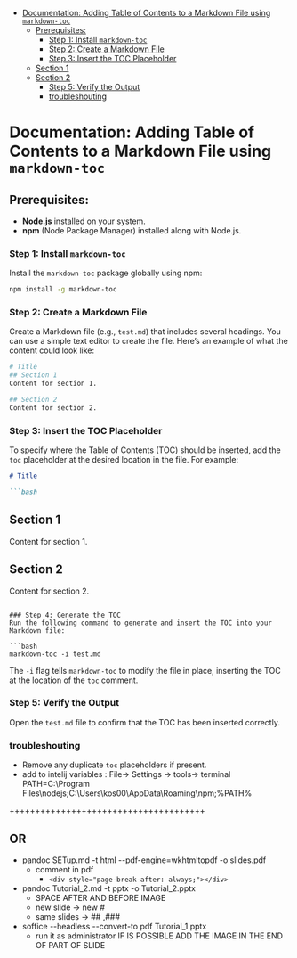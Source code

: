 

<!-- toc -->

- [Documentation: Adding Table of Contents to a Markdown File using `markdown-toc`](#documentation-adding-table-of-contents-to-a-markdown-file-using-markdown-toc)
  * [Prerequisites:](#prerequisites)
    + [Step 1: Install `markdown-toc`](#step-1-install-markdown-toc)
    + [Step 2: Create a Markdown File](#step-2-create-a-markdown-file)
    + [Step 3: Insert the TOC Placeholder](#step-3-insert-the-toc-placeholder)
  * [Section 1](#section-1)
  * [Section 2](#section-2)
    + [Step 5: Verify the Output](#step-5-verify-the-output)
    + [troubleshouting](#troubleshouting)

<!-- tocstop -->

# Documentation: Adding Table of Contents to a Markdown File using `markdown-toc`

## Prerequisites:
- **Node.js** installed on your system.
- **npm** (Node Package Manager) installed along with Node.js.

### Step 1: Install `markdown-toc`
Install the `markdown-toc` package globally using npm:

```bash
npm install -g markdown-toc
```

### Step 2: Create a Markdown File
Create a Markdown file (e.g., `test.md`) that includes several headings. You can use a simple text editor to create the file. Here’s an example of what the content could look like:

```bash
# Title
## Section 1
Content for section 1.

## Section 2
Content for section 2.
```

### Step 3: Insert the TOC Placeholder
To specify where the Table of Contents (TOC) should be inserted, add the `toc` placeholder at the desired location in the file. For example:

```md
# Title

```bash
```
## Section 1
Content for section 1.

## Section 2
Content for section 2.
```

### Step 4: Generate the TOC
Run the following command to generate and insert the TOC into your Markdown file:

```bash
markdown-toc -i test.md
```

The `-i` flag tells `markdown-toc` to modify the file in place, inserting the TOC at the location of the `toc` comment.

### Step 5: Verify the Output
Open the `test.md` file to confirm that the TOC has been inserted correctly.

### troubleshouting
* Remove any duplicate `toc` placeholders if present.
* add to  intelij variables :   File-> Settings -> tools-> terminal PATH=C:\Program Files\nodejs\;C:\Users\kos00\AppData\Roaming\npm;%PATH%




++++++++++++++++++++++++++++++++++++++
## OR
* pandoc SETup.md -t html --pdf-engine=wkhtmltopdf -o slides.pdf
  - comment in pdf 
    -   ` <div style="page-break-after: always;"></div> `
* pandoc Tutorial_2.md -t pptx -o Tutorial_2.pptx
   - SPACE AFTER AND BEFORE IMAGE
   - new slide -> new  # 
   - same slides ->  ## ,### 
* soffice --headless --convert-to pdf Tutorial_1.pptx
  - run it as administrator
IF IS POSSIBLE ADD THE IMAGE IN THE END OF PART OF SLIDE
